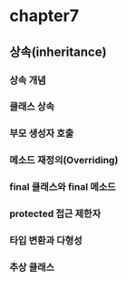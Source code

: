 # chapter7
## 상속(inheritance)

### 상속 개념

### 클래스 상속 

### 부모 생성자 호출

### 메소드 재정의(Overriding)

### final 클래스와 final 메소드

### protected 접근 제한자

### 타입 변환과 다형성

### 추상 클래스
